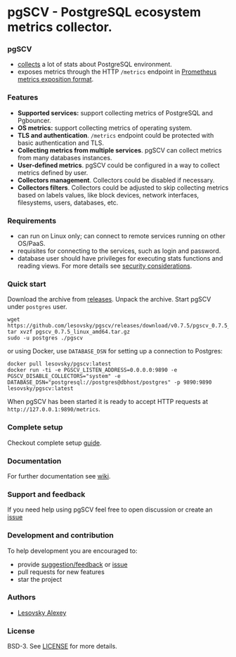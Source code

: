 # pgSCV - PostgreSQL ecosystem metrics collector.

### pgSCV
- [collects](https://github.com/lesovsky/pgscv/wiki/Collectors) a lot of stats about PostgreSQL environment.
- exposes metrics through the HTTP `/metrics` endpoint in [Prometheus metrics exposition format](https://prometheus.io/docs/concepts/data_model/).

### Features
- **Supported services:** support collecting metrics of PostgreSQL and Pgbouncer.
- **OS metrics:** support collecting metrics of operating system.
- **TLS and authentication**. `/metrics` endpoint could be protected with basic authentication and TLS.
- **Collecting metrics from multiple services**. pgSCV can collect metrics from many databases instances.
- **User-defined metrics**. pgSCV could be configured in a way to collect metrics defined by user.
- **Collectors management**. Collectors could be disabled if necessary.
- **Collectors filters**. Collectors could be adjusted to skip collecting metrics based on labels values, like
  block devices, network interfaces, filesystems, users, databases, etc.

### Requirements
- can run on Linux only; can connect to remote services running on other OS/PaaS.
- requisites for connecting to the services, such as login and password.
- database user should have privileges for executing stats functions and reading views.
  For more details see [security considerations](https://github.com/lesovsky/pgscv/wiki/Security-considerations).

### Quick start
Download the archive from [releases](https://github.com/lesovsky/pgscv/releases). Unpack the archive. Start pgSCV under `postgres` user.

```shell
wget https://github.com/lesovsky/pgscv/releases/download/v0.7.5/pgscv_0.7.5_linux_amd64.tar.gz
tar xvzf pgscv_0.7.5_linux_amd64.tar.gz
sudo -u postgres ./pgscv 
```

or using Docker, use `DATABASE_DSN` for setting up a connection to Postgres:
```
docker pull lesovsky/pgscv:latest
docker run -ti -e PGSCV_LISTEN_ADDRESS=0.0.0.0:9890 -e PGSCV_DISABLE_COLLECTORS="system" -e DATABASE_DSN="postgresql://postgres@dbhost/postgres" -p 9890:9890 lesovsky/pgscv:latest
```

When pgSCV has been started it is ready to accept HTTP requests at `http://127.0.0.1:9890/metrics`.

### Complete setup
Checkout complete setup [guide](https://github.com/lesovsky/pgscv/wiki/Setup-for-regular-users).

### Documentation
For further documentation see [wiki](https://github.com/lesovsky/pgscv/wiki).

### Support and feedback
If you need help using pgSCV feel free to open discussion or create an [issue](https://github.com/lesovsky/pgscv/issues)

### Development and contribution
To help development you are encouraged to:
- provide [suggestion/feedback](https://github.com/lesovsky/pgscv/discussions) or [issue](https://github.com/lesovsky/pgscv/issues)
- pull requests for new features
- star the project

### Authors
- [Lesovsky Alexey](https://github.com/lesovsky)

### License
BSD-3. See [LICENSE](./LICENSE) for more details.
